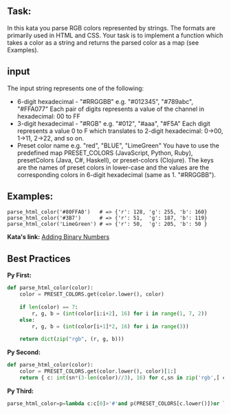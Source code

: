 ## Task: 
In this kata you parse RGB colors represented by strings. The formats are primarily used in HTML and CSS. Your task is to implement a function which takes a color as a string and returns the parsed color as a map (see Examples).

## input
The input string represents one of the following:

* 6-digit hexadecimal - "#RRGGBB"
e.g. "#012345", "#789abc", "#FFA077"
Each pair of digits represents a value of the channel in hexadecimal: 00 to FF
* 3-digit hexadecimal - "#RGB"
e.g. "#012", "#aaa", "#F5A"
Each digit represents a value 0 to F which translates to 2-digit hexadecimal: 0->00, 1->11, 2->22, and so on.
* Preset color name
e.g. "red", "BLUE", "LimeGreen"
You have to use the predefined map PRESET_COLORS (JavaScript, Python, Ruby), presetColors (Java, C#, Haskell), or preset-colors (Clojure). The keys are the names of preset colors in lower-case and the values are the corresponding colors in 6-digit hexadecimal (same as 1. "#RRGGBB").

## Examples: 
~~~
parse_html_color('#80FFA0')   # => {'r': 128, 'g': 255, 'b': 160}
parse_html_color('#3B7')      # => {'r': 51,  'g': 187, 'b': 119}
parse_html_color('LimeGreen') # => {'r': 50,  'g': 205, 'b': 50 }
~~~

**Kata's link:** [Adding Binary Numbers](http://www.codewars.com/kata/parse-html-slash-css-colors/)


## Best Practices

**Py First:**
~~~py
def parse_html_color(color):
    color = PRESET_COLORS.get(color.lower(), color)
    
    if len(color) == 7:
        r, g, b = (int(color[i:i+2], 16) for i in range(1, 7, 2))
    else:
        r, g, b = (int(color[i+1]*2, 16) for i in range(3))
    
    return dict(zip("rgb", (r, g, b)))

~~~

**Py Second:**
~~~py
def parse_html_color(color):
    color = PRESET_COLORS.get(color.lower(), color)[1:]
    return { c: int(sn*(3-len(color)//3), 16) for c,sn in zip('rgb',[ color[i:i+len(color)//3] for i in range(0, len(color), len(color)//3) ]) }

~~~

**Py Third:**
~~~py
parse_html_color=p=lambda c:c[0]>'#'and p(PRESET_COLORS[c.lower()])or len(c)<7and p(''.join(s*2for s in c)[1:])or{k:int(c[i:i+2],16)for k,i in zip('rgb',(1,3,5))}
~~~
